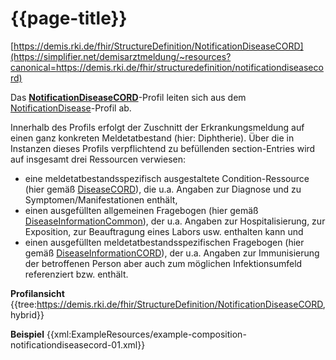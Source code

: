 # {{page-title}}
[https://demis.rki.de/fhir/StructureDefinition/NotificationDiseaseCORD](https://simplifier.net/demisarztmeldung/~resources?canonical=https://demis.rki.de/fhir/structuredefinition/notificationdiseasecord)

Das **[NotificationDiseaseCORD](https://simplifier.net/demisarztmeldung/~resources?canonical=https://demis.rki.de/fhir/structuredefinition/notificationdiseasecord)**-Profil leiten sich aus dem [NotificationDisease](https://simplifier.net/demisarztmeldung/~resources?canonical=https://demis.rki.de/fhir/structuredefinition/notificationdisease)-Profil ab.

Innerhalb des Profils erfolgt der Zuschnitt der Erkrankungsmeldung auf einen ganz konkreten Meldetatbestand (hier: Diphtherie). Über die in Instanzen dieses Profils verpflichtend zu befüllenden section-Entries wird auf insgesamt drei Ressourcen verwiesen:

- eine meldetatbestandsspezifisch ausgestaltete Condition-Ressource (hier gemäß [DiseaseCORD](https://simplifier.net/demisarztmeldung/~resources?canonical=https://demis.rki.de/fhir/structuredefinition/diseasecord)), die u.a. Angaben zur Diagnose und zu Symptomen/Manifestationen enthält,
- einen ausgefüllten allgemeinen Fragebogen (hier gemäß [DiseaseInformationCommon](https://simplifier.net/demisarztmeldung/~resources?canonical=https://demis.rki.de/fhir/structuredefinition/diseaseinformationcommon)), der u.a. Angaben zur Hospitalisierung, zur Exposition, zur Beauftragung eines Labors usw. enthalten kann und
- einen ausgefüllten meldetatbestandsspezifischen Fragebogen (hier gemäß [DiseaseInformationCORD](https://simplifier.net/demisarztmeldung/~resources?canonical=https://demis.rki.de/fhir/structuredefinition/diseaseinformationcord&category=Profile&sortBy=RankScore_desc)), der u.a. Angaben zur Immunisierung der betroffenen Person aber auch zum möglichen Infektionsumfeld referenziert bzw. enthält.

**Profilansicht**
{{tree:https://demis.rki.de/fhir/StructureDefinition/NotificationDiseaseCORD, hybrid}}

**Beispiel**
{{xml:ExampleResources/example-composition-notificationdiseasecord-01.xml}}
